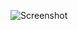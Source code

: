 ![Screenshot]([images/screenshot.png](https://github.com/tuwiliyt/subdomain-finder/blob/main/Screenshot%20from%202024-11-18%2011-40-22.png?raw=true))
